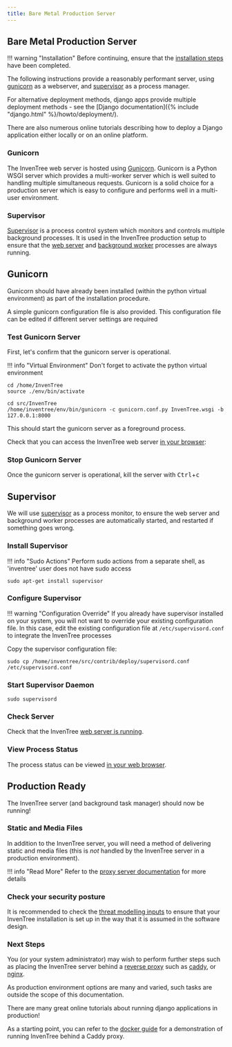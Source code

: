 ```yaml
---
title: Bare Metal Production Server
---
```


## Bare Metal Production Server

!!! warning "Installation"
    Before continuing, ensure that the [installation steps](./install.md) have been completed.

The following instructions provide a reasonably performant server, using [gunicorn](https://gunicorn.org/) as a webserver, and [supervisor](http://supervisord.org/) as a process manager.

For alternative deployment methods, django apps provide multiple deployment methods - see the [Django documentation]({% include "django.html" %}/howto/deployment/).

There are also numerous online tutorials describing how to deploy a Django application either locally or on an online platform.

### Gunicorn

The InvenTree web server is hosted using [Gunicorn](https://gunicorn.org/). Gunicorn is a Python WSGI server which provides a multi-worker server which is well suited to handling multiple simultaneous requests. Gunicorn is a solid choice for a production server which is easy to configure and performs well in a multi-user environment.

### Supervisor

[Supervisor](http://supervisord.org/) is a process control system which monitors and controls multiple background processes. It is used in the InvenTree production setup to ensure that the [web server](./processes.md#web-server) and [background worker](./processes.md#background-worker) processes are always running.

## Gunicorn

Gunicorn should have already been installed (within the python virtual environment) as part of the installation procedure.

A simple gunicorn configuration file is also provided. This configuration file can be edited if different server settings are required

### Test Gunicorn Server

First, let's confirm that the gunicorn server is operational.

!!! info "Virtual Environment"
    Don't forget to activate the python virtual environment

```
cd /home/InvenTree
source ./env/bin/activate

cd src/InvenTree
/home/inventree/env/bin/gunicorn -c gunicorn.conf.py InvenTree.wsgi -b 127.0.0.1:8000
```

This should start the gunicorn server as a foreground process.

Check that you can access the InvenTree web server [in your browser](http://127.0.0.1:8000):

### Stop Gunicorn Server

Once the gunicorn server is operational, kill the server with <kbd>Ctrl</kbd>+<kbd>c</kbd>

## Supervisor

We will use [supervisor](http://supervisord.org/) as a process monitor, to ensure the web server and background worker processes are automatically started, and restarted if something goes wrong.

### Install Supervisor

!!! info "Sudo Actions"
    Perform sudo actions from a separate shell, as 'inventree' user does not have sudo access

```
sudo apt-get install supervisor
```

### Configure Supervisor

!!! warning "Configuration Override"
    If you already have supervisor installed on your system, you will not want to override your existing configuration file.
    In this case, edit the existing configuration file at `/etc/supervisord.conf` to integrate the InvenTree processes

Copy the supervisor configuration file:

```
sudo cp /home/inventree/src/contrib/deploy/supervisord.conf /etc/supervisord.conf
```

### Start Supervisor Daemon

```
sudo supervisord
```

### Check Server

Check that the InvenTree [web server is running](http://localhost:8000).

### View Process Status

The process status can be viewed [in your web browser](http://localhost:9001).

## Production Ready

The InvenTree server (and background task manager) should now be running!

### Static and Media Files

In addition to the InvenTree server, you will need a method of delivering static and media files (this is *not* handled by the InvenTree server in a production environment).

!!! info "Read More"
    Refer to the [proxy server documentation](./processes.md#proxy-server) for more details

### Check your security posture

It is recommended to check the [threat modelling inputs](../concepts/threat_model.md) to ensure that your InvenTree installation is set up in the way that it is assumed in the software design.


### Next Steps

You (or your system administrator) may wish to perform further steps such as placing the InvenTree server behind a [reverse proxy](./processes.md#proxy-server) such as [caddy](https://caddyserver.com/), or [nginx](https://www.nginx.com/).

As production environment options are many and varied, such tasks are outside the scope of this documentation.

There are many great online tutorials about running django applications in production!

As a starting point, you can refer to the [docker guide](./docker.md) for a demonstration of running InvenTree behind a Caddy proxy.
